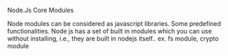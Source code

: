 Node.Js Core Modules

Node modules can be considered as javascript libraries.
Some predefined functionalities.
Node js has a set of built in modules which you can use without installing, i.e., they are built in nodejs itself..
ex. fs module, crypto module
